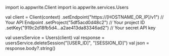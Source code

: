 import io.appwrite.Client
import io.appwrite.services.Users

val client = Client(context)
  .setEndpoint("https://[HOSTNAME_OR_IP]/v1") // Your API Endpoint
  .setProject("5df5acd0d48c2") // Your project ID
  .setKey("919c2d18fb5d4...a2ae413da83346ad2") // Your secret API key

val usersService = Users(client)
val response = usersService.deleteSession("[USER_ID]", "[SESSION_ID]")
val json = response.body?.string()